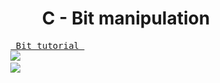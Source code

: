<!DOCTYPE html>
<html>
	<body>
		<h1><center><strong>C - Bit manipulation</strong></center></h1>
		<pre>
		<a href= "https://www.youtube.com/watch?v=IY79fWYkiPQ"> Bit tutorial </a>
		<img src = "https://s3.amazonaws.com/intranet-projects-files/holbertonschool-low_level_programming/232/bitwise.PNG">
		<img src = "https://www.shutterstock.com/shutterstock/photos/1990599341/display_1500/stock-vector-decimal-hexadecimal-binary-conversion-table-1990599341.jpg">
		</pre>
	</body>
</html>
